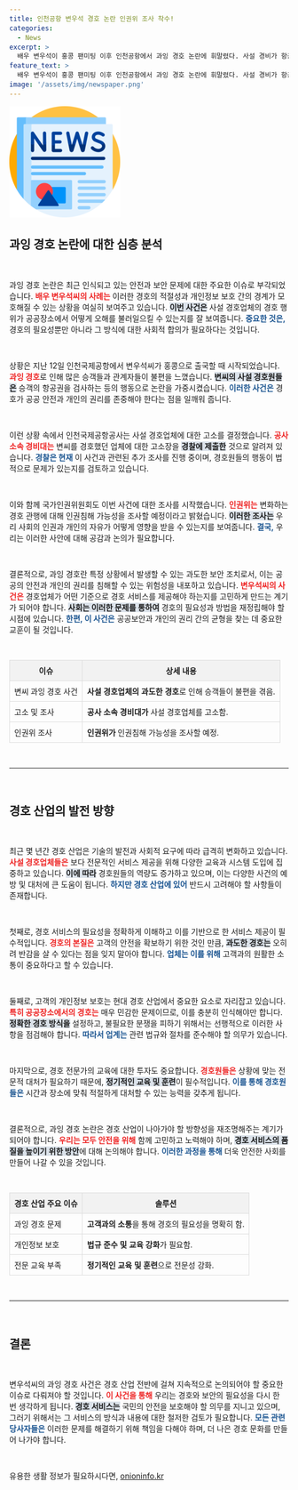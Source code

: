 ```yaml
---
title: 인천공항 변우석 경호 논란 인권위 조사 착수!
categories:
  - News
excerpt: >
  배우 변우석이 홍콩 팬미팅 이후 인천공항에서 과잉 경호 논란에 휘말렸다. 사설 경비가 항공권 검사와 무단 통제를 자행, 인권침해 의혹도 제기됐다. 고소와 경찰 조사가 이어지는 가운데, 논란의 진실은? 클릭해 확인하세요!
feature_text: >
  배우 변우석이 홍콩 팬미팅 이후 인천공항에서 과잉 경호 논란에 휘말렸다. 사설 경비가 항공권 검사와 무단 통제를 자행, 인권침해 의혹도 제기됐다. 고소와 경찰 조사가 이어지는 가운데, 논란의 진실은? 클릭해 확인하세요!
image: '/assets/img/newspaper.png'
---
```


<p><img src="/assets/img/newspaper.png" alt="kimp 속보" /></p>

<h2 data-ke-size="size26">과잉 경호 논란에 대한 심층 분석</h2>

<p data-ke-size="size16">&nbsp;</p>

<p>과잉 경호 논란은 최근 인식되고 있는 안전과 보안 문제에 대한 주요한 이슈로 부각되었습니다. <b><span style="color: #ee2323;">배우 변우석씨의 사례는</span></b> 이러한 경호의 적절성과 개인정보 보호 간의 경계가 모호해질 수 있는 상황을 여실히 보여주고 있습니다. <b><span style="background-color: #21538527;">이번 사건은</span></b> 사설 경호업체의 경호 행위가 공공장소에서 어떻게 오해를 불러일으킬 수 있는지를 잘 보여줍니다. <b><span style="color: #1a5490;">중요한 것은,</span></b> 경호의 필요성뿐만 아니라 그 방식에 대한 사회적 합의가 필요하다는 것입니다. </p>

<p data-ke-size="size16">&nbsp;</p>

<p>상황은 지난 12일 인천국제공항에서 변우석씨가 홍콩으로 출국할 때 시작되었습니다. <b><span style="color: #ee2323;">과잉 경호</span></b>로 인해 많은 승객들과 관계자들이 불편을 느꼈습니다. <b><span style="background-color: #21538527;">변씨의 사설 경호원들은</span></b> 승객의 항공권을 검사하는 등의 행동으로 논란을 가중시켰습니다. <b><span style="color: #1a5490;">이러한 사건은</span></b> 경호가 공공 안전과 개인의 권리를 존중해야 한다는 점을 일깨워 줍니다.</p>

<p data-ke-size="size16">&nbsp;</p>

<p>이런 상황 속에서 인천국제공항공사는 사설 경호업체에 대한 고소를 결정했습니다. <b><span style="color: #ee2323;">공사 소속 경비대는</span></b> 변씨를 경호했던 업체에 대한 고소장을 <b><span style="background-color: #21538527;">경찰에 제출한</span></b> 것으로 알려져 있습니다. <b><span style="color: #1a5490;">경찰은 현재</span></b> 이 사건과 관련된 추가 조사를 진행 중이며, 경호원들의 행동이 법적으로 문제가 있는지를 검토하고 있습니다. </p>

<p data-ke-size="size16">&nbsp;</p>

<p>이와 함께 국가인권위원회도 이번 사건에 대한 조사를 시작했습니다. <b><span style="color: #ee2323;">인권위는</span></b> 변화하는 경호 관행에 대해 인권침해 가능성을 조사할 예정이라고 밝혔습니다. <b><span style="background-color: #21538527;">이러한 조사는</span></b> 우리 사회의 인권과 개인의 자유가 어떻게 영향을 받을 수 있는지를 보여줍니다. <b><span style="color: #1a5490;">결국,</span></b> 우리는 이러한 사안에 대해 공감과 논의가 필요합니다.</p>

<p data-ke-size="size16">&nbsp;</p>

<p>결론적으로, 과잉 경호란 특정 상황에서 발생할 수 있는 과도한 보안 조치로서, 이는 공공의 안전과 개인의 권리를 침해할 수 있는 위험성을 내포하고 있습니다. <b><span style="color: #ee2323;">변우석씨의 사건은</span></b> 경호업체가 어떤 기준으로 경호 서비스를 제공해야 하는지를 고민하게 만드는 계기가 되어야 합니다. <b><span style="background-color: #21538527;">사회는 이러한 문제를 통하여</span></b> 경호의 필요성과 방법을 재정립해야 할 시점에 있습니다. <b><span style="color: #1a5490;">한편, 이 사건은</span></b> 공공보안과 개인의 권리 간의 균형을 찾는 데 중요한 교훈이 될 것입니다. </p>

<p data-ke-size="size16">&nbsp;</p>

<table style="width: 100%; border-collapse: collapse;">
    <tr>
        <th style="border: 1px solid #ddd; padding: 8px; text-align: center; background-color: #f2f2f2;">이슈</th>
        <th style="border: 1px solid #ddd; padding: 8px; text-align: center; background-color: #f2f2f2;">상세 내용</th>
    </tr>
    <tr>
        <td style="border: 1px solid #ddd; padding: 8px;">변씨 과잉 경호 사건</td>
        <td style="border: 1px solid #ddd; padding: 8px;"><b>사설 경호업체의 과도한 경호</b>로 인해 승객들이 불편을 겪음.</td>
    </tr>
    <tr>
        <td style="border: 1px solid #ddd; padding: 8px;">고소 및 조사</td>
        <td style="border: 1px solid #ddd; padding: 8px;"><b>공사 소속 경비대가</b> 사설 경호업체를 고소함.</td>
    </tr>
    <tr>
        <td style="border: 1px solid #ddd; padding: 8px;">인권위 조사</td>
        <td style="border: 1px solid #ddd; padding: 8px;"><b>인권위가</b> 인권침해 가능성을 조사할 예정.</td>
    </tr>
</table>

<p data-ke-size="size16">&nbsp;</p>

<hr />

<p data-ke-size="size16">&nbsp;</p>

<h2 data-ke-size="size26">경호 산업의 발전 방향</h2>

<p data-ke-size="size16">&nbsp;</p>

<p>최근 몇 년간 경호 산업은 기술의 발전과 사회적 요구에 따라 급격히 변화하고 있습니다. <b><span style="color: #ee2323;">사설 경호업체들은</span></b> 보다 전문적인 서비스 제공을 위해 다양한 교육과 시스템 도입에 집중하고 있습니다. <b><span style="background-color: #21538527;">이에 따라</span></b> 경호원들의 역량도 증가하고 있으며, 이는 다양한 사건의 예방 및 대처에 큰 도움이 됩니다. <b><span style="color: #1a5490;">하지만 경호 산업에 있어</span></b> 반드시 고려해야 할 사항들이 존재합니다.</p>

<p data-ke-size="size16">&nbsp;</p>

<p>첫째로, 경호 서비스의 필요성을 정확하게 이해하고 이를 기반으로 한 서비스 제공이 필수적입니다. <b><span style="color: #ee2323;">경호의 본질은</span></b> 고객의 안전을 확보하기 위한 것인 만큼, <b><span style="background-color: #21538527;">과도한 경호는</span></b> 오히려 반감을 살 수 있다는 점을 잊지 말아야 합니다. <b><span style="color: #1a5490;">업체는 이를 위해</span></b> 고객과의 원활한 소통이 중요하다고 할 수 있습니다.</p>

<p data-ke-size="size16">&nbsp;</p>

<p>둘째로, 고객의 개인정보 보호는 현대 경호 산업에서 중요한 요소로 자리잡고 있습니다. <b><span style="color: #ee2323;">특히 공공장소에서의 경호는</span></b> 매우 민감한 문제이므로, 이를 충분히 인식해야만 합니다. <b><span style="background-color: #21538527;">정확한 경호 방식을</span></b> 설정하고, 불필요한 분쟁을 피하기 위해서는 선행적으로 이러한 사항을 점검해야 합니다. <b><span style="color: #1a5490;">따라서 업계는</span></b> 관련 법규와 절차를 준수해야 할 의무가 있습니다.</p>

<p data-ke-size="size16">&nbsp;</p>

<p>마지막으로, 경호 전문가의 교육에 대한 투자도 중요합니다. <b><span style="color: #ee2323;">경호원들은</span></b> 상황에 맞는 전문적 대처가 필요하기 때문에, <b><span style="background-color: #21538527;">정기적인 교육 및 훈련</span></b>이 필수적입니다. <b><span style="color: #1a5490;">이를 통해 경호원들은</span></b> 시간과 장소에 맞춰 적절하게 대처할 수 있는 능력을 갖추게 됩니다.</p>

<p data-ke-size="size16">&nbsp;</p>

<p>결론적으로, 과잉 경호 논란은 경호 산업이 나아가야 할 방향성을 재조명해주는 계기가 되어야 합니다. <b><span style="color: #ee2323;">우리는 모두 안전을 위해</span></b> 함께 고민하고 노력해야 하며, <b><span style="background-color: #21538527;">경호 서비스의 품질을 높이기 위한 방안</span></b>에 대해 논의해야 합니다. <b><span style="color: #1a5490;">이러한 과정을 통해</span></b> 더욱 안전한 사회를 만들어 나갈 수 있을 것입니다.</p>

<p data-ke-size="size16">&nbsp;</p>

<table style="width: 100%; border-collapse: collapse;">
    <tr>
        <th style="border: 1px solid #ddd; padding: 8px; text-align: center; background-color: #f2f2f2;">경호 산업 주요 이슈</th>
        <th style="border: 1px solid #ddd; padding: 8px; text-align: center; background-color: #f2f2f2;">솔루션</th>
    </tr>
    <tr>
        <td style="border: 1px solid #ddd; padding: 8px;">과잉 경호 문제</td>
        <td style="border: 1px solid #ddd; padding: 8px;"><b>고객과의 소통</b>을 통해 경호의 필요성을 명확히 함.</td>
    </tr>
    <tr>
        <td style="border: 1px solid #ddd; padding: 8px;">개인정보 보호</td>
        <td style="border: 1px solid #ddd; padding: 8px;"><b>법규 준수 및 교육 강화</b>가 필요함.</td>
    </tr>
    <tr>
        <td style="border: 1px solid #ddd; padding: 8px;">전문 교육 부족</td>
        <td style="border: 1px solid #ddd; padding: 8px;"><b>정기적인 교육 및 훈련</b>으로 전문성 강화.</td>
    </tr>
</table>

<p data-ke-size="size16">&nbsp;</p>

<hr />

<p data-ke-size="size16">&nbsp;</p>

<h2 data-ke-size="size26">결론</h2>

<p data-ke-size="size16">&nbsp;</p>

<p>변우석씨의 과잉 경호 사건은 경호 산업 전반에 걸쳐 지속적으로 논의되어야 할 중요한 이슈로 다뤄져야 할 것입니다. <b><span style="color: #ee2323;">이 사건을 통해</span></b> 우리는 경호와 보안의 필요성을 다시 한 번 생각하게 됩니다. <b><span style="background-color: #21538527;">경호 서비스는</span></b> 국민의 안전을 보호해야 할 의무를 지니고 있으며, 그러기 위해서는 그 서비스의 방식과 내용에 대한 철저한 검토가 필요합니다. <b><span style="color: #1a5490;">모든 관련 당사자들은</span></b> 이러한 문제를 해결하기 위해 책임을 다해야 하며, 더 나은 경호 문화를 만들어 나가야 합니다. </p>

<p data-ke-size="size16">&nbsp;</p>
유용한 생활 정보가 필요하시다면, <a href="https://onioninfo.kr" rel="dofollow">onioninfo.kr</a>


